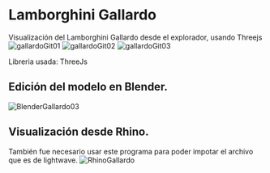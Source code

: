 # Lamborghini Gallardo
Visualización del Lamborghini Gallardo desde el explorador, usando Threejs
![gallardoGit01](https://user-images.githubusercontent.com/51276791/215120359-818bf875-457e-498d-939d-398231ed68a6.png)
![gallardoGit02](https://user-images.githubusercontent.com/51276791/215120364-eb194494-38ca-453a-ad81-eb5ba30b6ed0.png)
![gallardoGit03](https://user-images.githubusercontent.com/51276791/215120365-7ebeebea-a845-4ea6-8404-18e3c8f5aa16.png)

Libreria usada: ThreeJs

## Edición del modelo en Blender.
![BlenderGallardo03](https://user-images.githubusercontent.com/51276791/215120694-3fd0c1a7-c2ea-4679-a834-a54f934a7e09.png)
## Visualización desde Rhino.
También fue necesario usar este programa para poder impotar el archivo que es de lightwave.
![RhinoGallardo](https://user-images.githubusercontent.com/51276791/215120758-6dc0d431-28f4-4f40-96b0-734f28a5ae73.png)

